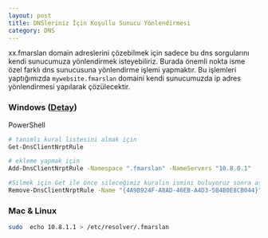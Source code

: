 ```yaml
---
layout: post
title: DNSleriniz İçin Koşullu Sunucu Yönlendirmesi
category: DNS
---
```


xx.fmarslan domain adreslerini çözebilmek için sadece bu dns sorgularını kendi sunucumuza yönlendirmek isteyebiliriz. Burada önemli nokta isme özel farklı dns sunucusuna yönlendirme işlemi yapmaktır. Bu işlemleri yaptığımızda ``mywebsite.fmarslan`` domaini kendi sunucumuzda ip adres yönlendirmesi yapılarak çözülecektir.

### Windows ([Detay](https://docs.microsoft.com/en-us/powershell/module/dnsclient/?view=win10-ps))

PowerShell

```sh
# tanımlı kural listesini almak için 
Get-DnsClientNrptRule

# ekleme yapmak için
Add-DnsClientNrptRule -Namespace ".fmarslan" -NameServers "10.8.0.1"

#Silmek için Get ile önce sileceğimiz kuralın ismini buluyoruz sonra aşağıdaki komut ile siliyoruz
Remove-DnsClientNrptRule -Name "{4A9B924F-A8AD-46EB-A4D3-5B4B0E8CB044}"

```

### Mac & Linux

```sh
sudo  echo 10.8.1.1 > /etc/resolver/.fmarslan
```

